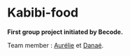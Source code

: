 # Kabibi-food
**First group project initiated by Becode.**

Team member : [Aurélie](https://github.com/Avanhellemont) et [Danaé](https://github.com/Da-nae).

